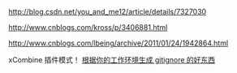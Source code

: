 http://blog.csdn.net/you_and_me12/article/details/7327030

http://www.cnblogs.com/kross/p/3406881.html

http://www.cnblogs.com/lbeing/archive/2011/01/24/1942864.html

xCombine 插件模式！
 [根据你的工作环境生成 gitignore 的好东西](http://www.gitignore.io/)
